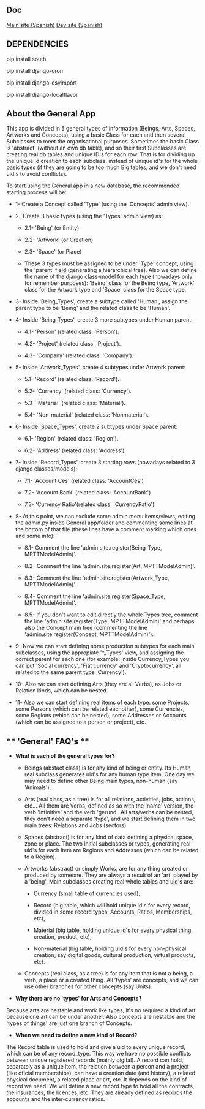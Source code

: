 Doc
----------------
[Main site (Spanish)](https://wiki.enredaos.net/index.php?title=GestioCI)
[Dev site (Spanish)](https://wiki.enredaos.net/index.php?title=GestioCI-Desarrollo)

DEPENDENCIES
------------------
pip install south

pip install django-cron

pip install django-csvimport

pip install django-localflavor


About the General App
---------------------
This app is divided in 5 general types of information (Beings, Arts, Spaces, Artworks and Concepts), using a basic Class for each and then several Subclasses to meet the organisational purposes. Sometimes the basic Class is 'abstract' (without an own db table), and so their first Subclasses are creating real db tables and unique ID's for each row. That is for dividing up the unique id creation to each subclass, instead of unique id's for the whole basic types (if they are going to be too much Big tables, and we don't need uid's to avoid conflicts).

To start using the General app in a new database, the recommended starting process will be:

- 1- Create a Concept called 'Type' (using the 'Concepts' admin view).

- 2- Create 3 basic types (using the 'Types' admin view) as:

  - 2.1- 'Being' (or Entity)

  - 2.2- 'Artwork' (or Creation)

  - 2.3- 'Space' (or Place)

  - These 3 types must be assigned to be under 'Type' concept, using the 'parent' field (generating a hierarchical tree). Also we can define the name of the django class-model for each type (nowadays only for remember purposes): 'Being' class for the Being type, 'Artwork' class for the Artwork type and 'Space' class for the Space type.

- 3- Inside 'Being_Types', create a subtype called 'Human', assign the parent type to be 'Being' and the related class to be 'Human'.

- 4- Inside 'Being_Types', create 3 more subtypes under Human parent:

  - 4.1- 'Person' (related class: 'Person').

  - 4.2- 'Project' (related class: 'Project').

  - 4.3- 'Company' (related class: 'Company').

- 5- Inside 'Artwork_Types', create 4 subtypes under Artwork parent:

  - 5.1- 'Record' (related class: 'Record').

  - 5.2- 'Currency' (related class: 'Currency').

  - 5.3- 'Material' (related class: 'Material').

  - 5.4- 'Non-material' (related class: 'Nonmaterial').

- 6- Inside 'Space_Types', create 2 subtypes under Space parent:

  - 6.1- 'Region' (related class: 'Region').

  - 6.2- 'Address' (related class: 'Address').

- 7- Inside 'Record_Types', create 3 starting rows (nowadays related to 3 django classes/models):

  - 7.1- 'Account Ces' (related class: 'AccountCes')

  - 7.2- 'Account Bank' (related class: 'AccountBank')

  - 7.3- 'Currency Ratio'(related class: 'CurrencyRatio')

- 8- At this point, we can exclude some admin menu items/views, editing the admin.py inside General app/folder and commenting some lines at the bottom of that file (these lines have a comment marking which ones and some info):

  - 8.1- Comment the line 'admin.site.register(Being_Type, MPTTModelAdmin)'.

  - 8.2- Comment the line 'admin.site.register(Art, MPTTModelAdmin)'.

  - 8.3- Comment the line 'admin.site.register(Artwork_Type, MPTTModelAdmin)'.

  - 8.4- Comment the line 'admin.site.register(Space_Type, MPTTModelAdmin)'.

  - 8.5- If you don't want to edit directly the whole Types tree, comment the line 'admin.site.register(Type, MPTTModelAdmin)' and perhaps also the Concept main tree (commenting the line 'admin.site.register(Concept, MPTTModelAdmin)').

- 9- Now we can start defining some production subtypes for each main subclasses, using the appropiate '*_Types' view, and assigning the correct parent for each one (for example: inside Currency_Types you can put 'Social currency', 'Fiat currency' and 'Cryptocurrency', all related to the same parent type 'Currency').

- 10- Also we can start defining Arts (they are all Verbs), as Jobs or Relation kinds, which can be nested.

- 11- Also we can start defining real items of each type: some Projects, some Persons (which can be related eachother), some Currencies, some Regions (which can be nested), some Addresses or Accounts (which can be assigned to a person or project), etc.



** 'General' FAQ's **
-----

- **What is each of the general types for?**

  - Beings (abstact class) is for any kind of being or entity. Its Human real subclass generates uid's for any human type item. One day we may need to define other Being main types, non-human (say 'Animals').

  - Arts (real class, as a tree) is for all relations, activities, jobs, actions, etc... All them are Verbs, defined as so with the 'name' version, the verb 'infinitive' and the verb 'gerund'. All arts/verbs can be nested, they don't need a separate 'type', and we start defining them in two main trees: Relations and Jobs (sectors).

  - Spaces (abstract) is for any kind of data defining a physical space, zone or place. The two initial subclasses or types, generating real uid's for each item are Regions and Addresses (which can be related to a Region).

  - Artworks (abstract) or simply Works, are for any thing created or produced by someone. They are always a result of an 'art' played by a 'being'. Main subclasses creating real whole tables and uid's are:

    - Currency (small table of currencies used),

    - Record (big table, which will hold unique id's for every record, divided in some record types: Accounts, Ratios, Memberships, etc),

    - Material (big table, holding unique id's for every physical thing, creation, product, etc),

    - Non-material (big table, holding uid's for every non-physical creation, say digital goods, cultural production, virtual products, etc).

  - Concepts (real class, as a tree) is for any item that is not a being, a verb, a place or a created thing. All 'types' are concepts, and we can use other branches for other concepts (say Units).


- **Why there are no 'types' for Arts and Concepts?**

Because arts are nestable and work like types, it's no required a kind of art because one art can be under another. Also concepts are nestable and the 'types of things' are just one branch of Concepts.


- **When we need to define a new kind of Record?**

The Record table is used to hold and give a uid to every unique record, which can be of any record_type. This way we have no possible conflicts between unique registered records (mainly digital). A record can hold, separately as a unique item, the relation between a person and a project (like oficial memberships), can have a creation date (and history), a related physical document, a related place or art, etc. It depends on the kind of record we need. We will define a new record type to hold all the contracts, the insurances, the licences, etc. They are already defined as records the accounts and the inter-currency ratios.
